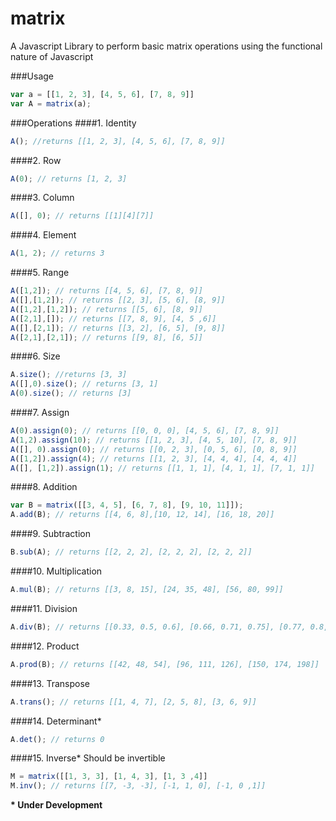 matrix
======

A Javascript Library to perform basic matrix operations using the functional nature of Javascript

###Usage
```javascript
var a = [[1, 2, 3], [4, 5, 6], [7, 8, 9]]
var A = matrix(a);
```

###Operations
####1. Identity
```javascript
A(); //returns [[1, 2, 3], [4, 5, 6], [7, 8, 9]]
```
####2. Row
```javascript
A(0); // returns [1, 2, 3]
```
####3. Column
```javascript
A([], 0); // returns [[1][4][7]]
```
####4. Element
```javascript
A(1, 2); // returns 3
```
####5. Range
```javascript
A([1,2]); // returns [[4, 5, 6], [7, 8, 9]]
A([],[1,2]); // returns [[2, 3], [5, 6], [8, 9]]
A([1,2],[1,2]); // returns [[5, 6], [8, 9]]
A([2,1],[]); // returns [[7, 8, 9], [4, 5 ,6]]
A([],[2,1]); // returns [[3, 2], [6, 5], [9, 8]]
A([2,1],[2,1]); // returns [[9, 8], [6, 5]]
```
####6. Size
```javascript
A.size(); //returns [3, 3]
A([],0).size(); // returns [3, 1]
A(0).size(); // returns [3]
```
####7. Assign
```javascript
A(0).assign(0); // returns [[0, 0, 0], [4, 5, 6], [7, 8, 9]]
A(1,2).assign(10); // returns [[1, 2, 3], [4, 5, 10], [7, 8, 9]]
A([], 0).assign(0); // returns [[0, 2, 3], [0, 5, 6], [0, 8, 9]]
A([1,2]).assign(4); // returns [[1, 2, 3], [4, 4, 4], [4, 4, 4]]
A([], [1,2]).assign(1); // returns [[1, 1, 1], [4, 1, 1], [7, 1, 1]]
```
####8. Addition
```javascript
var B = matrix([[3, 4, 5], [6, 7, 8], [9, 10, 11]]);
A.add(B); // returns [[4, 6, 8],[10, 12, 14], [16, 18, 20]]
```
####9. Subtraction
```javascript
B.sub(A); // returns [[2, 2, 2], [2, 2, 2], [2, 2, 2]]
```
####10. Multiplication
```javascript
A.mul(B); // returns [[3, 8, 15], [24, 35, 48], [56, 80, 99]]
```
####11. Division
```javascript
A.div(B); // returns [[0.33, 0.5, 0.6], [0.66, 0.71, 0.75], [0.77, 0.8, 0.81]]
```
####12. Product
```javascript
A.prod(B); // returns [[42, 48, 54], [96, 111, 126], [150, 174, 198]]
```
####13. Transpose
```javascript
A.trans(); // returns [[1, 4, 7], [2, 5, 8], [3, 6, 9]]
```
####14. Determinant*
```javascript
A.det(); // returns 0
```
####15. Inverse*
Should be invertible
```javascript
M = matrix([[1, 3, 3], [1, 4, 3], [1, 3 ,4]]
M.inv(); // returns [[7, -3, -3], [-1, 1, 0], [-1, 0 ,1]]
```

__* Under Development__